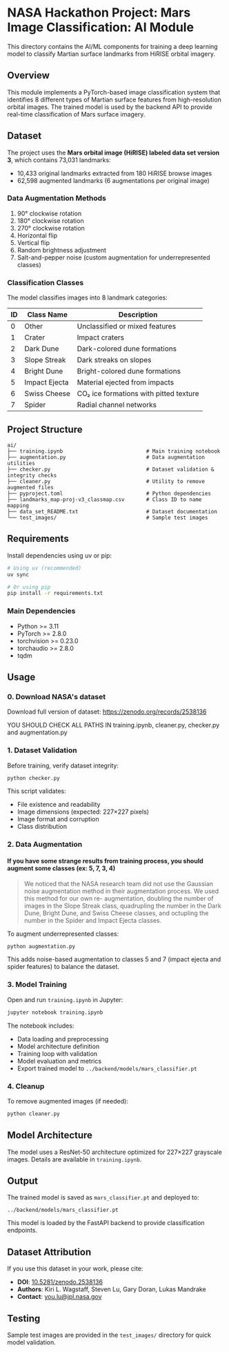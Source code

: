 # NASA Hackathon Project: Mars Image Classification: AI Module

This directory contains the AI/ML components for training a deep learning model to classify Martian surface landmarks from HiRISE orbital imagery.

## Overview

This module implements a PyTorch-based image classification system that identifies 8 different types of Martian surface features from high-resolution orbital images. The trained model is used by the backend API to provide real-time classification of Mars surface imagery.

## Dataset

The project uses the **Mars orbital image (HiRISE) labeled data set version 3**, which contains 73,031 landmarks:
- 10,433 original landmarks extracted from 180 HiRISE browse images
- 62,598 augmented landmarks (6 augmentations per original image)

### Data Augmentation Methods
1. 90° clockwise rotation
2. 180° clockwise rotation
3. 270° clockwise rotation
4. Horizontal flip
5. Vertical flip
6. Random brightness adjustment
7. Salt-and-pepper noise (custom augmentation for underrepresented classes)

### Classification Classes

The model classifies images into 8 landmark categories:

| ID | Class Name      | Description |
|----|-----------------|-------------|
| 0  | Other           | Unclassified or mixed features |
| 1  | Crater          | Impact craters |
| 2  | Dark Dune       | Dark-colored dune formations |
| 3  | Slope Streak    | Dark streaks on slopes |
| 4  | Bright Dune     | Bright-colored dune formations |
| 5  | Impact Ejecta   | Material ejected from impacts |
| 6  | Swiss Cheese    | CO₂ ice formations with pitted texture |
| 7  | Spider          | Radial channel networks |

## Project Structure

```
ai/
├── training.ipynb                           # Main training notebook
├── augmentation.py                          # Data augmentation utilities
├── checker.py                               # Dataset validation & integrity checks
├── cleaner.py                               # Utility to remove augmented files
├── pyproject.toml                           # Python dependencies
├── landmarks_map-proj-v3_classmap.csv       # Class ID to name mapping
├── data_set_README.txt                      # Dataset documentation
└── test_images/                             # Sample test images
```

## Requirements

Install dependencies using uv or pip:

```bash
# Using uv (recommended)
uv sync

# Or using pip
pip install -r requirements.txt
```

### Main Dependencies
- Python >= 3.11
- PyTorch >= 2.8.0
- torchvision >= 0.23.0
- torchaudio >= 2.8.0
- tqdm

## Usage

### 0. Download NASA's dataset

Download full version of dataset: https://zenodo.org/records/2538136

YOU SHOULD CHECK ALL PATHS IN training.ipynb, cleaner.py, checker.py and augmentation.py

### 1. Dataset Validation

Before training, verify dataset integrity:

```bash
python checker.py
```

This script validates:
- File existence and readability
- Image dimensions (expected: 227×227 pixels)
- Image format and corruption
- Class distribution

### 2. Data Augmentation

#### If you have some strange results from training process, you should augment some classes (ex: 5, 7, 3, 4)

> We noticed that the NASA research team did not use the Gaussian noise
> augmentation method in their augmentation process. We used this method for our own re-
> augmentation, doubling the number of images in the Slope Streak class, quadrupling the number in
> the Dark Dune, Bright Dune, and Swiss Cheese classes, and octupling the number in the Spider and
> Impact Ejecta classes.

To augment underrepresented classes:

```bash
python augmentation.py
```

This adds noise-based augmentation to classes 5 and 7 (impact ejecta and spider features) to balance the dataset.

### 3. Model Training

Open and run `training.ipynb` in Jupyter:

```bash
jupyter notebook training.ipynb
```

The notebook includes:
- Data loading and preprocessing
- Model architecture definition
- Training loop with validation
- Model evaluation and metrics
- Export trained model to `../backend/models/mars_classifier.pt`

### 4. Cleanup

To remove augmented images (if needed):

```bash
python cleaner.py
```

## Model Architecture

The model uses a ResNet-50 architecture optimized for 227×227 grayscale images. Details are available in `training.ipynb`.

## Output

The trained model is saved as `mars_classifier.pt` and deployed to:
```
../backend/models/mars_classifier.pt
```

This model is loaded by the FastAPI backend to provide classification endpoints.

## Dataset Attribution

If you use this dataset in your work, please cite:
- **DOI**: [10.5281/zenodo.2538136](https://doi.org/10.5281/zenodo.2538136)
- **Authors**: Kiri L. Wagstaff, Steven Lu, Gary Doran, Lukas Mandrake
- **Contact**: you.lu@jpl.nasa.gov

## Testing

Sample test images are provided in the `test_images/` directory for quick model validation.
